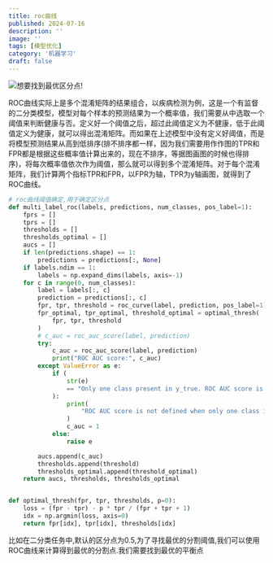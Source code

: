```yaml
---
title: roc曲线
published: 2024-07-16
description: ''
image: ''
tags: [模型优化]
category: '机器学习'
draft: false 
---
```


![想要找到最优区分点!](https://img-blog.csdnimg.cn/20200828095735518.png?x-oss-process=image/watermark,type_ZmFuZ3poZW5naGVpdGk,shadow_10,text_aHR0cHM6Ly9ibG9nLmNzZG4ubmV0L3FxXzM5OTE3MzY1,size_16,color_FFFFFF,t_70#pic_center)

ROC曲线实际上是多个混淆矩阵的结果组合，以疾病检测为例，这是一个有监督的二分类模型，模型对每个样本的预测结果为一个概率值，我们需要从中选取一个阈值来判断健康与否。定义好一个阈值之后，超过此阈值定义为不健康，低于此阈值定义为健康，就可以得出混淆矩阵。而如果在上述模型中没有定义好阈值，而是将模型预测结果从高到低排序(排不排序都一样，因为我们需要用作作图的TPR和FPR都是根据这些概率值计算出来的，现在不排序，等据图画图的时候也得排序)，将每次概率值依次作为阈值，那么就可以得到多个混淆矩阵。对于每个混淆矩阵，我们计算两个指标TPR和FPR，以FPR为轴，TPR为y轴画图，就得到了ROC曲线。

```python
# roc曲线阈值确定,用于确定区分点
def multi_label_roc(labels, predictions, num_classes, pos_label=1):
    fprs = []
    tprs = []
    thresholds = []
    thresholds_optimal = []
    aucs = []
    if len(predictions.shape) == 1:
        predictions = predictions[:, None]
    if labels.ndim == 1:
        labels = np.expand_dims(labels, axis=-1)
    for c in range(0, num_classes):
        label = labels[:, c]
        prediction = predictions[:, c]
        fpr, tpr, threshold = roc_curve(label, prediction, pos_label=1)
        fpr_optimal, tpr_optimal, threshold_optimal = optimal_thresh(
            fpr, tpr, threshold
        )
        # c_auc = roc_auc_score(label, prediction)
        try:
            c_auc = roc_auc_score(label, prediction)
            print("ROC AUC score:", c_auc)
        except ValueError as e:
            if (
                str(e)
                == "Only one class present in y_true. ROC AUC score is not defined in that case."
            ):
                print(
                    "ROC AUC score is not defined when only one class is present in y_true. c_auc is set to 1."
                )
                c_auc = 1
            else:
                raise e

        aucs.append(c_auc)
        thresholds.append(threshold)
        thresholds_optimal.append(threshold_optimal)
    return aucs, thresholds, thresholds_optimal


def optimal_thresh(fpr, tpr, thresholds, p=0):
    loss = (fpr - tpr) - p * tpr / (fpr + tpr + 1)
    idx = np.argmin(loss, axis=0)
    return fpr[idx], tpr[idx], thresholds[idx]

```

比如在二分类任务中,默认的区分点为0.5,为了寻找最优的分割阈值,我们可以使用ROC曲线来计算得到最优的分割点.我们需要找到最优的平衡点
